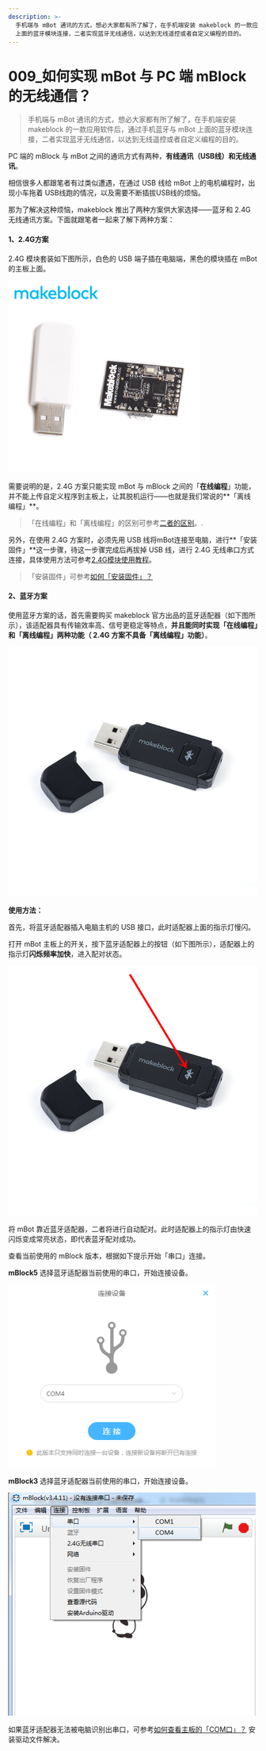 ```yaml
---
description: >-
  手机端与 mBot 通讯的方式，想必大家都有所了解了，在手机端安装 makeblock 的一款应用软件后，通过手机蓝牙与 mBot
  上面的蓝牙模块连接，二者实现蓝牙无线通信，以达到无线遥控或者自定义编程的目的。
---
```


# 009\_如何实现 mBot 与 PC 端 mBlock 的无线通信？

> 手机端与 mBot 通讯的方式，想必大家都有所了解了，在手机端安装 makeblock 的一款应用软件后，通过手机蓝牙与 mBot 上面的蓝牙模块连接，二者实现蓝牙无线通信，以达到无线遥控或者自定义编程的目的。

PC 端的 mBlock 与 mBot 之间的通讯方式有两种，**有线通讯（USB线）和无线通讯**。

相信很多人都跟笔者有过类似遭遇，在通过 USB 线给 mBot 上的电机编程时，出现小车拖着 USB线跑的情况，以及需要不断插拔USB线的烦恼。

那为了解决这种烦恼，makeblock 推出了两种方案供大家选择——蓝牙和 2.4G 无线通讯方案。下面就跟笔者一起来了解下两种方案：

#### 1、2.4G方案

2.4G 模块套装如下图所示，白色的 USB 端子插在电脑端，黑色的模块插在 mBot 的主板上面。

![](.gitbook/assets/2.4g-mo-kuai.png)

需要说明的是，2.4G 方案只能实现 mBot 与 mBlock 之间的「**在线编程**」功能，并不能上传自定义程序到主板上，让其脱机运行——也就是我们常说的**「离线编程」**。

> 「在线编程」和「离线编程」的区别可参考[二者的区别](tips/shen-me-shi-zai-xian-bian-cheng-he-li-xian-bian-cheng.md)。.

另外，在使用 2.4G 方案时，必须先用 USB 线将mBot连接至电脑，进行**「安装固件」**这一步骤，待这一步骤完成后再拔掉 USB 线，进行 2.4G 无线串口方式连接，具体使用方法可参考[2.4G模块使用教程](http://v.youku.com/v_show/id_XOTQ1OTc3MDUy.html?beta&from=y1.7-2)。

> 「安装固件」可参考[如何「安装固件」？](tips/ru-he-an-zhuang-gu-jian.md)

#### 2、蓝牙方案

 使用蓝牙方案的话，首先需要购买 makeblock 官方出品的蓝牙适配器（如下图所示），该适配器具有传输效率高、信号更稳定等特点，**并且能同时实现「在线编程」和「离线编程」两种功能（ 2.4G 方案不具备「离线编程」功能）**。

![](.gitbook/assets/lan-ya-shi-pei-qi.jpg)

**使用方法：**

首先，将蓝牙适配器插入电脑主机的 USB 接口，此时适配器上面的指示灯慢闪。

打开 mBot 主板上的开关，按下蓝牙适配器上的按钮（如下图所示），适配器上的指示灯**闪烁频率加快**，进入配对状态。

![](.gitbook/assets/lan-ya-shi-pei-qi-fu-ben.jpg)

将 mBot 靠近蓝牙适配器，二者将进行自动配对。此时适配器上的指示灯由快速闪烁变成常亮状态，即代表蓝牙配对成功。

查看当前使用的 mBlock 版本，根据如下提示开始「串口」连接。

**mBlock5** 选择蓝牙适配器当前使用的串口，开始连接设备。

![](.gitbook/assets/mblock5.png)

 **mBlock3** 选择蓝牙适配器当前使用的串口，开始连接设备。

![](.gitbook/assets/mblock3.png)

如果蓝牙适配器无法被电脑识别出串口，可参考﻿﻿[如何查看主板的「COM口」？](tips/ru-he-cha-kan-zhu-ban-de-com-kou.md)﻿﻿ 安装驱动文件解决。

